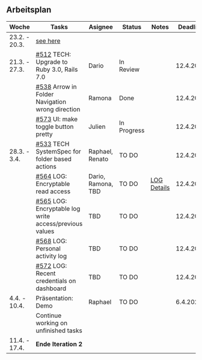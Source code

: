 ## Arbeitsplan

| Woche        | Tasks       | Asignee   | Status | Notes | Deadline
| ------------ | ----------- | -------   | -------| ------| ---------|
| 23.2. - 20.3.| [see here](ArbeitsplanPSECryptopus.pdf)
| 21.3. - 27.3.| [#512](https://github.com/puzzle/cryptopus/issues/512) TECH: Upgrade to Ruby 3.0, Rails 7.0 | Dario | In Review | | 12.4.2022 |      
|              | [#538](https://github.com/puzzle/cryptopus/issues/538) Arrow in Folder Navigation wrong direction | Ramona  | Done | | 12.4.2022 |
|              | [#573](https://github.com/puzzle/cryptopus/issues/573)  UI: make toggle button pretty | Julien | In Progress |  | 12.4.2022 |
| 28.3. - 3.4. | [#533](https://github.com/puzzle/cryptopus/issues/533) TECH SystemSpec for folder based actions | Raphael, Renato |TO DO||12.4.2022|
|              | [#564](https://github.com/puzzle/cryptopus/issues/564) LOG: Encryptable read access | Dario, Ramona, TBD | TO DO | [LOG Details](https://github.com/puzzle-bbt/kon-cryptopus-access-log-history/blob/main/README.md#log-page-minimal-example) | 12.4.2022|
|              | [#565](https://github.com/puzzle/cryptopus/issues/565) LOG: Encryptable log write access/previous values | TBD | TO DO || 12.4.2022| 
|              | [#568](https://github.com/puzzle/cryptopus/issues/568) LOG: Personal activity log | TBD    | TO DO  | | 12.4.2022|
|              | [#572](https://github.com/puzzle/cryptopus/issues/572) LOG: Recent credentials on dashboard | TBD | TO DO | | 12.4.2022|
| 4.4. - 10.4. |Präsentation: Demo | Raphael | TO DO | | 6.4.2022|
|              | Continue working on unfinished tasks 
| 11.4. - 17.4.|  <b>Ende Iteration 2 </b>           |           |
